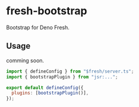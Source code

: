 # fresh-bootstrap

Bootstrap for Deno Fresh.

## Usage

comming soon.

```js
import { defineConfig } from "$fresh/server.ts";
import { bootstrapPlugin } from "jsr:...";

export default defineConfig({
  plugins: [bootstrapPlugin()],
});

```
